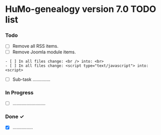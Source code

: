 # HuMo-genealogy version 7.0 TODO list


### Todo

- [ ] Remove all RSS items.  
- [ ] Remove Joomla module items.
```
- [ ] In all files change: <br /> into: <br>
- [ ] In all files change: <script type="text/javascript"> into: <script>
```
  - [ ] Sub-task ..............


### In Progress

- [ ] ..........................

### Done ✓

- [x] ................